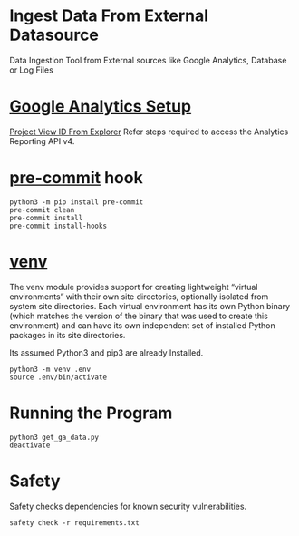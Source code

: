 # Ingest Data From External Datasource

Data Ingestion Tool from External sources like Google Analytics,  Database or Log Files

# [Google Analytics Setup](https://developers.google.com/analytics/devguides/reporting/core/v4/quickstart/service-py)
[Project View ID From Explorer](https://ga-dev-tools.appspot.com/account-explorer/)
Refer steps required to access the Analytics Reporting API v4.

# [pre-commit](https://pre-commit.com/) hook

```
python3 -m pip install pre-commit
pre-commit clean
pre-commit install
pre-commit install-hooks
```


# [venv](https://docs.python.org/3/library/venv.html)
The venv module provides support for creating lightweight “virtual environments” with their own site directories,
optionally isolated from system site directories. Each virtual environment has its own Python binary
(which matches the version of the binary that was used to create this environment) and can have its own independent set of
installed Python packages in its site directories.

Its assumed Python3 and  pip3 are already Installed.

```
python3 -m venv .env
source .env/bin/activate
```

# Running the Program

```
python3 get_ga_data.py
deactivate
```


# Safety
Safety checks  dependencies for known security vulnerabilities.

```
safety check -r requirements.txt
```
